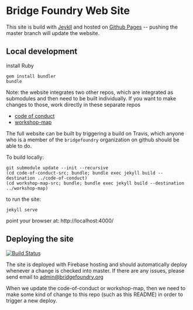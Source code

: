 Bridge Foundry Web Site
=======================

This site is build with [Jeykll](https://jekyllrb.com/) and hosted on 
[Github Pages](https://pages.github.com/) -- pushing the master branch will
update the website.


## Local development

install Ruby

```
gem install bundler
bundle
```

Note: the website integrates two other repos, which are integrated as submodules 
and then need to be built individually.  If you want to make changes to those, 
work directly in these separate repos

* [code of conduct](https://github.com/bridgefoundry/code-of-conduct)
* [workshop-map](https://github.com/bridgefoundry/workshop-map)

The full website can be built by triggering a build on Travis, which anyone
who is a member of the `bridgefoundry` organization on github should be able
to do.

To build locally:

```
git submodule update --init --recursive
(cd code-of-conduct-src; bundle; bundle exec jekyll build --destination ../code-of-conduct)
(cd workshop-map-src; bundle; bundle exec jekyll build --destination ../workshop-map)
```


to run the site:

```
jekyll serve
```

point your browser at: http://localhost:4000/


## Deploying the site

[![Build Status](https://travis-ci.org/bridgefoundry/bridgefoundry.github.io.svg?branch=master)](https://travis-ci.org/bridgefoundry/bridgefoundry.github.io)

The site is deployed with Firebase hosting and should automatically deploy
whenever a change is checked into master.  If there are any issues, please
send email to admin@bridgefoundry.org

When we update the code-of-conduct or workshop-map, then we need to make some
kind of change to this repo (such as this README) in order to trigger a new
deploy.
